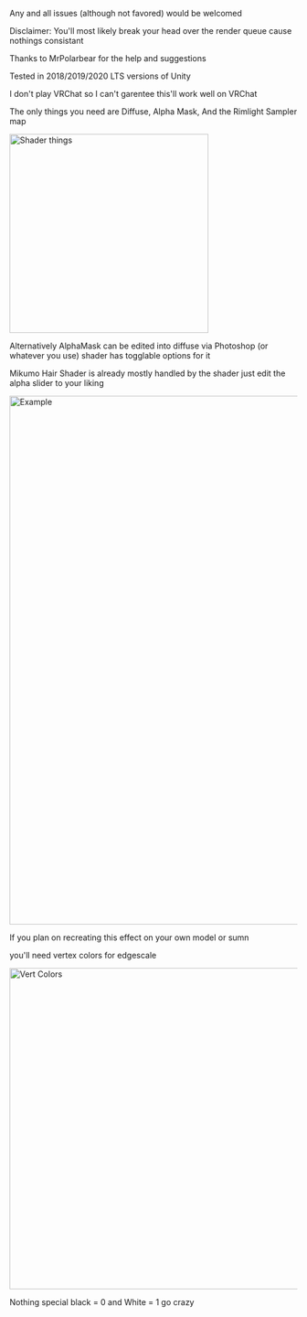 Any and all issues (although not favored) would be welcomed

Disclaimer: You'll most likely break your head over the render queue cause nothings consistant

Thanks to MrPolarbear for the help and suggestions

Tested in 2018/2019/2020 LTS versions of Unity

I don't play VRChat so I can't garentee this'll work well on VRChat

The only things you need are Diffuse, Alpha Mask, And the Rimlight Sampler map

<img width="348" alt="Shader things" src="https://user-images.githubusercontent.com/105132829/167274643-4d568950-69ec-4b31-8a98-e9aab427128d.PNG">

Alternatively AlphaMask can be edited into diffuse via Photoshop (or whatever you use) shader has togglable options for it

Mikumo Hair Shader is already mostly handled by the shader just edit the alpha slider to your liking

<img width="925" alt="Example" src="https://user-images.githubusercontent.com/105132829/167274881-cc3776fe-716f-4135-bfbf-554ba6e6983a.PNG">

If you plan on recreating this effect on your own model or sumn

you'll need vertex colors for edgescale

<img width="562" alt="Vert Colors" src="https://user-images.githubusercontent.com/105132829/167278445-b8ac6af8-2ae0-4638-b4c2-dddcff305acf.PNG">

Nothing special black = 0 and White = 1 go crazy
